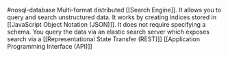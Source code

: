 #nosql-database 
Multi-format distributed [[Search Engine]]. It allows you to query and search unstructured data. It works by creating indices stored in [[JavaScript Object Notation (JSON)]]. It does not require specifying a schema. You query the data via an elastic search server which exposes search via a [[Representational State Transfer (REST)]] [[Application Programming Interface (API)]]
